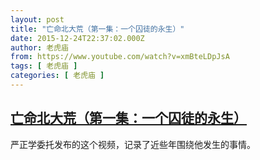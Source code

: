 ```yaml
---
layout: post
title: "亡命北大荒（第一集：一个囚徒的永生）"
date: 2015-12-24T22:37:02.000Z
author: 老虎庙
from: https://www.youtube.com/watch?v=xmBteLDpJsA
tags: [ 老虎庙 ]
categories: [ 老虎庙 ]
---
```

<!--1450996622000-->
[亡命北大荒（第一集：一个囚徒的永生）](https://www.youtube.com/watch?v=xmBteLDpJsA)
------

<div>
严正学委托发布的这个视频，记录了近些年围绕他发生的事情。
</div>
